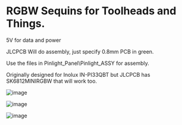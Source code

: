 # RGBW Sequins for Toolheads and Things.

5V for data and power

JLCPCB Will do assembly, just specify 0.8mm PCB in green.

Use the files in Pinlight_Panel\Pinlight_ASSY for assembly.

Originally designed for Inolux IN-PI33QBT but JLCPCB has SK6812MINIRGBW that will work too.

![image](https://github.com/dracotonisamond/Voron-Stuff/assets/5184392/874e4bb5-8948-4c48-9d47-3a8bc0c4dc26)

![image](https://github.com/dracotonisamond/Voron-Stuff/assets/5184392/18427abc-63d3-42eb-85ee-aa9e21adee48)

![image](https://github.com/dracotonisamond/Voron-Stuff/assets/5184392/b13ffa4c-da4a-4a87-a403-57d70b709f9a)
